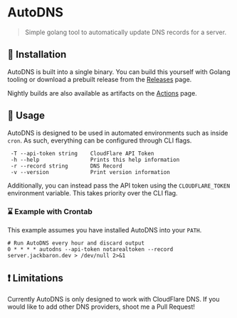 # AutoDNS
> Simple golang tool to automatically update DNS records for a server.

## 💾 Installation
AutoDNS is built into a single binary. You can build this yourself with Golang tooling or download a prebuilt release from the [Releases](https://github.com/lolPants/autodns/releases) page.

Nightly builds are also available as artifacts on the [Actions](https://github.com/lolPants/autodns/actions?query=workflow%3A%22Golang+Build%22) page.

## 🚀 Usage
AutoDNS is designed to be used in automated environments such as inside `cron`. As such, everything can be configured through CLI flags.
```
 -T --api-token string    CloudFlare API Token
 -h --help                Prints this help information
 -r --record string       DNS Record
 -v --version             Print version information
```

Additionally, you can instead pass the API token using the `CLOUDFLARE_TOKEN` environment variable. This takes priority over the CLI flag.

### ⌛ Example with Crontab
This example assumes you have installed AutoDNS into your `PATH`.
```cron
# Run AutoDNS every hour and discard output
0 * * * * autodns --api-token notarealtoken --record server.jackbaron.dev > /dev/null 2>&1
```

## ❗ Limitations
Currently AutoDNS is only designed to work with CloudFlare DNS. If you would like to add other DNS providers, shoot me a Pull Request!

